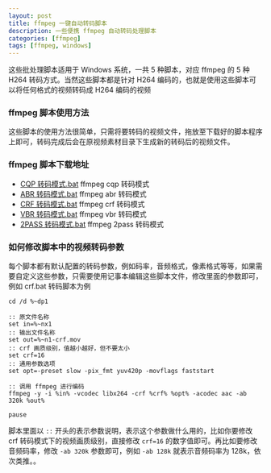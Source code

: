 ```yaml
---
layout: post
title: ffmpeg 一键自动转码脚本
description: 一些便携 ffmpeg 自动转码处理脚本
categories: [ffmpeg]
tags: [ffmpeg, windows]
---
```



这些批处理脚本适用于 Windows 系统，一共 5 种脚本，对应 ffmpeg 的 5 种 H264 转码方式。当然这些脚本都是针对 H264 编码的，也就是使用这些脚本可以将任何格式的视频转码成 H264 编码的视频

### ffmpeg 脚本使用方法
这些脚本的使用方法很简单，只需将要转码的视频文件，拖放至下载好的脚本程序上即可，转码完成后会在原视频素材目录下生成新的转码后的视频文件。

### ffmpeg 脚本下载地址

- [CQP 转码模式.bat](/script/cqp.bat) ffmpeg cqp 转码模式
- [ABR 转码模式.bat](/script/abr.bat) ffmpeg abr 转码模式
- [CRF 转码模式.bat](/script/crf.bat) ffmpeg crf 转码模式
- [VBR 转码模式.bat](/script/vbr.bat) ffmpeg vbr 转码模式
- [2PASS 转码模式.bat](/script/2pass.bat) ffmpeg 2pass 转码模式

### 如何修改脚本中的视频转码参数

每个脚本都有默认配置的转码参数，例如码率，音频格式，像素格式等等，如果需要自定义这些参数，只需要使用记事本编辑这些脚本文件，修改里面的参数即可，例如 crf.bat 转码脚本为例

    cd /d %~dp1
    
    :: 原文件名称
    set in=%~nx1
    :: 输出文件名称
    set out=%~n1-crf.mov
    :: crf 画质级别，值越小越好，但不要太小
    set crf=16
    :: 通用参数选项
    set opt=-preset slow -pix_fmt yuv420p -movflags faststart
    
    :: 调用 ffmpeg 进行编码
    ffmpeg -y -i %in% -vcodec libx264 -crf %crf% %opt% -acodec aac -ab 320k %out%
    
    pause

脚本里面以 `::` 开头的表示参数说明，表示这个参数做什么用的，比如你要修改 crf 转码模式下的视频画质级别，直接修改 `crf=16` 的数字值即可。再比如要修改音频码率，修改 `-ab 320k` 参数即可，例如 `-ab 128k` 就表示音频码率为 128k，依次类推。。

